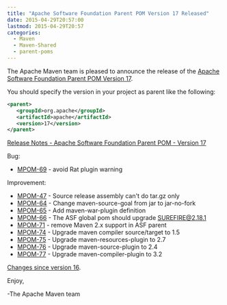 ```yaml
---
title: "Apache Software Foundation Parent POM Version 17 Released"
date: 2015-04-29T20:57:00
lastmod: 2015-04-29T20:57
categories:
  - Maven
  - Maven-Shared
  - parent-poms
---
```

The Apache Maven team is pleased to announce the release of the 
[Apache Software Foundation Parent POM Version 17](http://maven.apache.org/pom/asf/).

You should specify the version in your project as parent like the following:

```xml
<parent>
   <groupId>org.apache</groupId>
   <artifactId>apache</artifactId>
   <version>17</version>
</parent>
```

<!-- more -->

[Release Notes - Apache Software Foundation Parent POM - Version 17](https://issues.apache.org/jira/secure/ReleaseNote.jspa?projectId=12311250&version=12329009)

Bug:

 * [MPOM-69](https://issues.apache.org/jira/browse/MPOM-69) - avoid Rat plugin warning

Improvement:

 * [MPOM-47](https://issues.apache.org/jira/browse/MPOM-47) - Source release assembly can't do tar.gz only
 * [MPOM-64](https://issues.apache.org/jira/browse/MPOM-64) - Change maven-source-goal from jar to jar-no-fork
 * [MPOM-65](https://issues.apache.org/jira/browse/MPOM-65) - Add maven-war-plugin definition
 * [MPOM-66](https://issues.apache.org/jira/browse/MPOM-66) - The ASF global pom should upgrade SUREFIRE@2.18.1
 * [MPOM-71](https://issues.apache.org/jira/browse/MPOM-71) - remove Maven 2.x support in ASF parent
 * [MPOM-74](https://issues.apache.org/jira/browse/MPOM-74) - Upgrade maven compiler source/target to 1.5
 * [MPOM-75](https://issues.apache.org/jira/browse/MPOM-75) - Upgrade maven-resources-plugin to 2.7
 * [MPOM-76](https://issues.apache.org/jira/browse/MPOM-76) - Upgrade maven-source-plugin to 2.4
 * [MPOM-77](https://issues.apache.org/jira/browse/MPOM-77) - Upgrade maven-compiler-plugin to 3.2

[Changes since version 16](http://svn.apache.org/viewvc/maven/pom/tags/apache-17/pom.xml?r1=HEAD&r2=1639452&diff_format=h).

Enjoy,

-The Apache Maven team 
